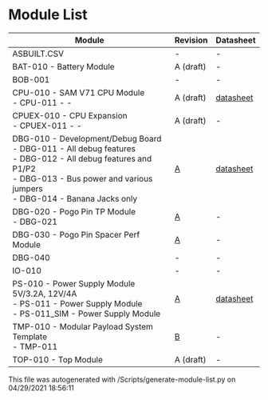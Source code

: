 # Module List
|  Module | Revision | Datasheet |
|-------------- | -------------- | -------------- | 
| ASBUILT.CSV | - | - | 
| BAT-010 - Battery Module | A (draft) | - | 
| BOB-001 | - | - | 
| CPU-010 - SAM V71 CPU Module<br/>-   CPU-011 - - | A (draft) | [datasheet](https://github.com/LetsBuildRockets/Modular-Payload-System/blob/master/Hardware/CPU-010/docs/datasheet.md) | 
| CPUEX-010 - CPU Expansion<br/>-   CPUEX-011 - - | A (draft) | - | 
| DBG-010 - Development/Debug Board<br/>-   DBG-011 - All debug features<br/>-   DBG-012 - All debug features and P1/P2<br/>-   DBG-013 - Bus power and various jumpers<br/>-   DBG-014 - Banana Jacks only | [A](https://github.com/LetsBuildRockets/Modular-Payload-System/releases/tag/DBG-010-A) | [datasheet](https://github.com/LetsBuildRockets/Modular-Payload-System/blob/master/Hardware/DBG-010/docs/datasheet.md) | 
| DBG-020 - Pogo Pin TP Module<br/>-   DBG-021 | [A](https://github.com/LetsBuildRockets/Modular-Payload-System/releases/tag/DBG-020-A) | - | 
| DBG-030 - Pogo Pin Spacer Perf Module | [A](https://github.com/LetsBuildRockets/Modular-Payload-System/releases/tag/DBG-030-A) | - | 
| DBG-040 | - | - | 
| IO-010 | - | - | 
| PS-010 - Power Supply Module 5V/3.2A, 12V/4A<br/>-   PS-011 - Power Supply Module<br/>-   PS-011_SIM - Power Supply Module | [A](https://github.com/LetsBuildRockets/Modular-Payload-System/releases/tag/PS-010-A) | [datasheet](https://github.com/LetsBuildRockets/Modular-Payload-System/blob/master/Hardware/PS-010/docs/datasheet.md) | 
| TMP-010 - Modular Payload System Template<br/>-   TMP-011 | [B](https://github.com/LetsBuildRockets/Modular-Payload-System/releases/tag/TMP-010-B) | - | 
| TOP-010 - Top Module | A (draft) | - | 

This file was autogenerated with /Scripts/generate-module-list.py on 04/29/2021 18:56:11